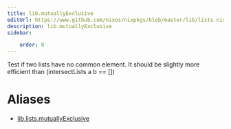 ```yaml
---
title: lib.mutuallyExclusive
editUrl: https://www.github.com/nixos/nixpkgs/blob/master/lib/lists.nix#L1091C23
description: lib.mutuallyExclusive
sidebar:

    order: 8
---
```


Test if two lists have no common element.
It should be slightly more efficient than (intersectLists a b == [])


# Aliases

- [lib.lists.mutuallyExclusive](./reference/lib/lists/lib-lists-mutuallyExclusive)


